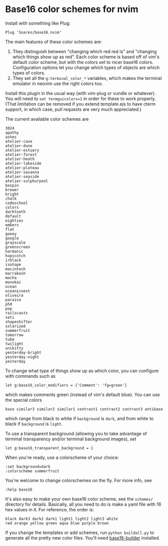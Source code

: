 # Base16 color schemes for nvim

Install with something like Plug:

    Plug 'Soares/base16.nvim'

The main features of these color schemes are:

1. They distinguish between "changing which red red is" and "changing which
   things show up as red". Each color scheme is based off of vim's default
   color scheme, but with the colors set to nicer base16 colors. Configuration
   options let you change which types of objects are which types of colors.
2. They set all the `g:terminal_color_*` variables, which makes the terminal
   emulator in neovim use the right colors too.

Install this plugin in the usual way (with vim-plug or vundle or whatever). You
will need to `set termguicolors=1` in order for these to work properly. (That
limitation can be removed if you extend template.ejs to have cterm support, in
which case, pull requests are very much appreciated.)

The current available color schemes are

    3024
    apathy
    ashes
    atelier-cave
    atelier-dune
    atelier-estuary
    atelier-forest
    atelier-heath
    atelier-lakeside
    atelier-plateau
    atelier-savanna
    atelier-seaside
    atelier-sulphurpool
    bespin
    brewer
    bright
    chalk
    codeschool
    colors
    darktooth
    default
    eighties
    embers
    flat
    gooey
    google
    grayscale
    greenscreen
    harmonic
    hopscotch
    irblack
    isotope
    macintosh
    marrakesh
    mocha
    monokai
    ocean
    oceanicnext
    oliveira
    paraiso
    phd
    pop
    railscasts
    seti
    shapeshifter
    solarized
    summerfruit
    tomorrow
    tube
    twilight
    unikitty
    yesterday-bright
    yesterday-night
    yesterday

To change what type of things show up as which color, you can configure with
commands such as

    let g:base16_color_modifiers = {'Comment': 'fg=green'}

which makes comments green (instead of vim's default blue). You can use the
special colors

    base similar3 similar2 similar1 contrast1 contrast2 contrast3 antibase

which range from black to white if `background` is `dark`, and from white to
black if `background` is `light`.

To use a transparent background (allowing you to take advantage of terminal
transparency and/or terminal background images), set

    let g:base16_transparent_background = 1

When you're ready, use a colorscheme of your choice:

    :set background=dark
    :colorscheme summerfruit

You're welcome to change colorschemes on the fly. For more info, see

    :help base16

It's also easy to make your own base16 color scheme, see the `schemes/`
directory for details. Basically, all you need to do is make a yaml file with
16 hex values in it. For reference, the order is:

    black dark3 dark2 dark1 light1 light2 light3 white
    red orange yellow green aqua blue purple brown

If you change the templates or add schemes, run `python buildall.py` to
generate all the pretty new color files. You'll need
[base16-builder](https://github.com/base16-builder/base16-builder) installed.
